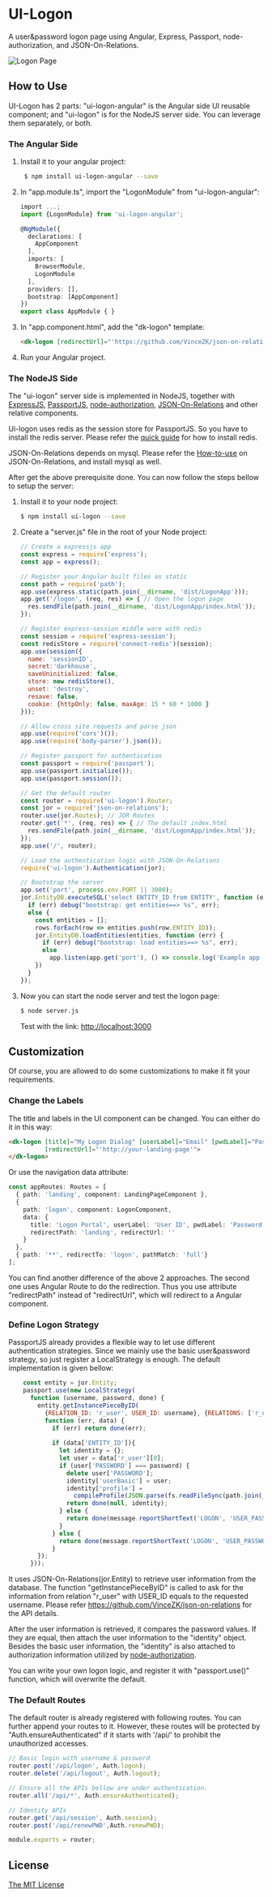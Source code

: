 # UI-Logon

A user&password logon page using Angular, Express, Passport, node-authorization, and JSON-On-Relations. 
 
![Logon Page](logon.png)

## How to Use
UI-Logon has 2 parts: "ui-logon-angular" is the Angular side UI reusable component; 
and "ui-logon" is for the NodeJS server side. You can leverage them separately, or both.

### The Angular Side
1. Install it to your angular project:
   ```bash
    $ npm install ui-logon-angular --save
   ```
2. In "app.module.ts", import the "LogonModule" from "ui-logon-angular":
   ```typescript
   import ...;
   import {LogonModule} from 'ui-logon-angular';

   @NgModule({
     declarations: [
       AppComponent
     ],
     imports: [
       BrowserModule,
       LogonModule
     ],
     providers: [],
     bootstrap: [AppComponent]
   })
   export class AppModule { } 
   ```
3. In "app.component.html", add the "dk-logon" template:
   ```html
   <dk-logon [redirectUrl]="'https://github.com/VinceZK/json-on-relations'"></dk-logon>
   ```
4. Run your Angular project.   

### The NodeJS Side
The "ui-logon" server side is implemented in NodeJS, together with 
[ExpressJS](https://expressjs.com), 
[PassportJS](http://www.passportjs.org/), 
[node-authorization](https://github.com/VinceZK/authorization), 
[JSON-On-Relations](https://github.com/VinceZK/json-on-relations) and other relative components.

Ui-logon uses redis as the session store for PassportJS. So you have to install the redis server. 
Please refer the [quick guide](https://redis.io/topics/quickstart) for how to install redis.

JSON-On-Relations depends on mysql. Please refer the [How-to-use](https://github.com/VinceZK/json-on-relations)
on JSON-On-Relations, and install mysql as well.

After get the above prerequisite done. You can now follow the steps bellow to setup the server:
1. Install it to your node project:
   ```bash
   $ npm install ui-logon --save
   ```
2. Create a "server.js" file in the root of your Node project:
   ```javascript 1.8
   // Create a expressjs app
   const express = require('express');
   const app = express();
   
   // Register your Angular built files as static
   const path = require('path');
   app.use(express.static(path.join(__dirname, 'dist/LogonApp')));
   app.get('/logon', (req, res) => { // Open the logon page
     res.sendFile(path.join(__dirname, 'dist/LogonApp/index.html'));
   });

   // Register express-session middle ware with redis
   const session = require('express-session');
   const redisStore = require('connect-redis')(session);
   app.use(session({
     name: 'sessionID',
     secret:'darkhouse',
     saveUninitialized: false,
     store: new redisStore(),
     unset: 'destroy', 
     resave: false,
     cookie: {httpOnly: false, maxAge: 15 * 60 * 1000 }
   }));
   
   // Allow cross site requests and parse json 
   app.use(require('cors')()); 
   app.use(require('body-parser').json());

   // Register passport for authentication
   const passport = require('passport');
   app.use(passport.initialize());
   app.use(passport.session());
   
   // Get the default router
   const router = require('ui-logon').Router;
   const jor = require('json-on-relations');
   router.use(jor.Routes); // JOR Routes
   router.get('*', (req, res) => { // The default index.html
     res.sendFile(path.join(__dirname, 'dist/LogonApp/index.html'));
   });
   app.use('/', router);
   
   // Load the authentication logic with JSON-On-Relations
   require('ui-logon').Authentication(jor);
   
   // Bootstrap the server
   app.set('port', process.env.PORT || 3000);
   jor.EntityDB.executeSQL('select ENTITY_ID from ENTITY', function (err, rows) {
     if (err) debug("bootstrap: get entities==> %s", err);
     else {
       const entities = [];
       rows.forEach(row => entities.push(row.ENTITY_ID));
       jor.EntityDB.loadEntities(entities, function (err) {
         if (err) debug("bootstrap: load entities==> %s", err);
         else
           app.listen(app.get('port'), () => console.log('Example app listening on port 3000!'));
       })
     }
   });
   ```
3. Now you can start the node server and test the logon page:      
   ```bash
   $ node server.js
   ```
   Test with the link: <http://localhost:3000>

## Customization
Of course, you are allowed to do some customizations to make it fit your requirements. 

### Change the Labels
The title and labels in the UI component can be changed. You can either do it in this way:
```html
<dk-logon [title]="My Logon Dialog" [userLabel]="Email" [pwdLabel]="Password" [btnLabel]="Sign In" 
          [redirectUrl]="'http://your-landing-page'">
</dk-logon>
``` 
Or use the navigation data attribute:
```typescript
const appRoutes: Routes = [
  { path: 'landing', component: LandingPageComponent },
  {
    path: 'logon', component: LogonComponent,
    data: {
      title: 'Logon Portal', userLabel: 'User ID', pwdLabel: 'Password', btnLabel: 'Sign In',
      redirectPath: 'landing', redirectUrl: ''
    }
  },
  { path: '**', redirectTo: 'logon', pathMatch: 'full'}
];
```
You can find another difference of the above 2 approaches. The second one uses Angular Route to do the redirection.
Thus you use attribute "redirectPath" instead of "redirectUrl", which will redirect to a Angular component.

### Define Logon Strategy
PassportJS already provides a flexible way to let use different authentication strategies. 
Since we mainly use the basic user&password strategy, so just register a LocalStrategy is enough.
The default implementation is given bellow:
```javascript 1.8
    const entity = jor.Entity;
    passport.use(new LocalStrategy(
      function (username, password, done) {
        entity.getInstancePieceByID(
          {RELATION_ID: 'r_user', USER_ID: username}, {RELATIONS: ['r_user']}, 
          function (err, data) {
            if (err) return done(err);
      
            if (data['ENTITY_ID']){
              let identity = {};
              let user = data['r_user'][0];
              if (user['PASSWORD'] === password) {
                delete user['PASSWORD'];
                identity['userBasic'] = user;
                identity['profile'] =
                  compileProfile(JSON.parse(fs.readFileSync(path.join(__dirname, '../data/authProfile.json'), 'utf8')));
                return done(null, identity);
              } else {
                return done(message.reportShortText('LOGON', 'USER_PASSWORD_WRONG', 'E'));
              }
            } else {
              return done(message.reportShortText('LOGON', 'USER_PASSWORD_WRONG', 'E'));
            }
        });
      }));
```
It uses JSON-On-Relations(jor.Entity) to retrieve user information from the database. 
The function "getInstancePieceByID" is called to ask for the information from relation "r_user" 
with USER_ID equals to the requested username. Please refer <https://github.com/VinceZK/json-on-relations> for the API details.

After the user information is retrieved, it compares the password values. 
If they are equal, then attach the user information to the "identity" object. 
Besides the basic user information, the "identity" is also attached to authorization information 
utilized by [node-authorization](https://github.com/VinceZK/authorization). 

You can write your own logon logic, and register it with "passport.use()" function, which will overwrite the default.
 
### The Default Routes
The default router is already registered with following routes. 
You can further append your routes to it. 
However, these routes will be protected by "Auth.ensureAuthenticated" 
if it starts with '/api/' to prohibit the unauthorized accesses.
```javascript 1.8
// Basic login with username & password
router.post('/api/logon', Auth.logon);
router.delete('/api/logout', Auth.logout);

// Ensure all the APIs bellow are under authentication.
router.all('/api/*', Auth.ensureAuthenticated);

// Identity APIs
router.get('/api/session', Auth.session);
router.post('/api/renewPWD',Auth.renewPWD);

module.exports = router;
``` 

## License
[The MIT License](http://opensource.org/licenses/MIT)
